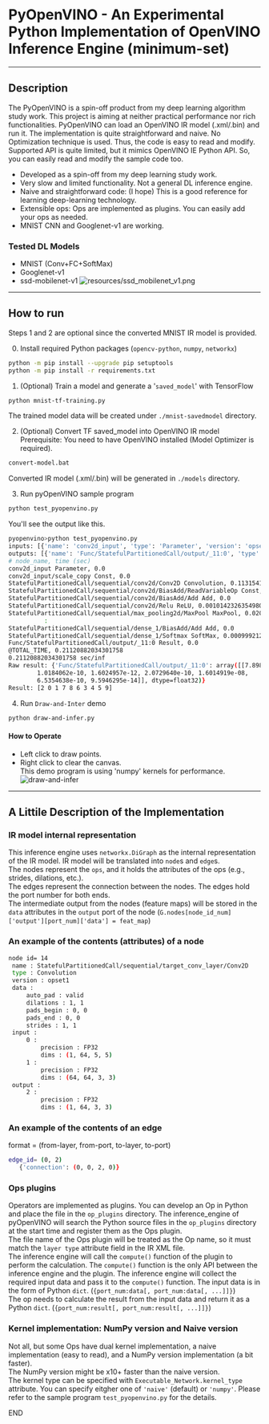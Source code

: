 # PyOpenVINO - An Experimental Python Implementation of OpenVINO Inference Engine (minimum-set)
----------------------------

## Description
The PyOpenVINO is a spin-off product from my deep learning algorithm study work. This project is aiming at neither practical performance nor rich functionalities.
PyOpenVINO can load an OpenVINO IR model (.xml/.bin) and run it.
The implementation is quite straightforward and naive. No Optimization technique is used. Thus, the code is easy to read and modify.
Supported API is quite limited, but it mimics OpenVINO IE Python API. So, you can easily read and modify the sample code too.  
- Developed as a spin-off from my deep learning study work.  
- Very slow and limited functionality. Not a general DL inference engine.
- Naive and straightforward code: (I hope) This is a good reference for learning deep-learning technology.  
- Extensible ops: Ops are implemented as plugins. You can easily add your ops as needed.  
- MNIST CNN and Googlenet-v1 are working.  

### Tested DL Models  
- MNIST (Conv+FC+SoftMax)
- Googlenet-v1
- ssd-mobilenet-v1
![resources/ssd_mobilenet_v1.png](resources/ssd_mobilenet_v1.png)

------------------------

## How to run

Steps 1 and 2 are optional since the converted MNIST IR model is provided.  

0. Install required Python packages (`opencv-python`, `numpy`, `networkx`)
```sh
python -m pip install --upgrade pip setuptools
python -m pip install -r requirements.txt
```

1. (Optional) Train a model and generate a '`saved_model`' with TensorFlow  
```sh
python mnist-tf-training.py
```
The trained model data will be created under `./mnist-savedmodel` directory.

2. (Optional) Convert TF saved_model into OpenVINO IR model  
Prerequisite: You need to have OpenVINO installed (Model Optimizer is required).  
```sh
convert-model.bat
```
Converted IR model (.xml/.bin) will be generated in `./models` directory.  

3. Run pyOpenVINO sample program
```sh
python test_pyopenvino.py
```
You'll see the output like this.  
```sh
pyopenvino>python test_pyopenvino.py
inputs: [{'name': 'conv2d_input', 'type': 'Parameter', 'version': 'opset1', 'data': {'element_type': 'f32', 'shape': (1, 1, 28, 28)}, 'output': {0: {'precision': 'FP32', 'dims': (1, 1, 28, 28)}}}]
outputs: [{'name': 'Func/StatefulPartitionedCall/output/_11:0', 'type': 'Result', 'version': 'opset1', 'input': {0: {'precision': 'FP32', 'dims': (1, 10)}}}]
# node_name, time (sec)
conv2d_input Parameter, 0.0
conv2d_input/scale_copy Const, 0.0
StatefulPartitionedCall/sequential/conv2d/Conv2D Convolution, 0.11315417289733887
StatefulPartitionedCall/sequential/conv2d/BiasAdd/ReadVariableOp Const, 0.0
StatefulPartitionedCall/sequential/conv2d/BiasAdd/Add Add, 0.0
StatefulPartitionedCall/sequential/conv2d/Relu ReLU, 0.0010142326354980469
StatefulPartitionedCall/sequential/max_pooling2d/MaxPool MaxPool, 0.020931482315063477
          :
StatefulPartitionedCall/sequential/dense_1/BiasAdd/Add Add, 0.0
StatefulPartitionedCall/sequential/dense_1/Softmax SoftMax, 0.0009992122650146484
Func/StatefulPartitionedCall/output/_11:0 Result, 0.0
@TOTAL_TIME, 0.21120882034301758
0.21120882034301758 sec/inf
Raw result: {'Func/StatefulPartitionedCall/output/_11:0': array([[7.8985136e-07, 2.0382247e-08, 9.9999917e-01, 1.0367385e-10,
        1.0184062e-10, 1.6024957e-12, 2.0729640e-10, 1.6014919e-08,
        6.5354638e-10, 9.5946295e-14]], dtype=float32)}
Result: [2 0 1 7 8 6 3 4 5 9]
```

4. Run `Draw-and-Inter` demo  
```sh
python draw-and-infer.py
```
#### How to Operate  
- Left click to draw points.  
- Right click to clear the canvas.  
This demo program is using 'numpy' kernels for performance.  
![draw-and-infer](resources/draw_and_infer.png)
----------------------------------
## A Littile Description of the Implementation  

### IR model internal representation
This inference engine uses `networkx.DiGraph` as the internal representation of the IR model.
IR model will be translated into `node`s and `edge`s.  
The nodes represent the `ops`, and it holds the attributes of the ops (e.g., strides, dilations, etc.).  
The edges represent the connection between the nodes. The edges hold the port number for both ends.  
The intermediate output from the nodes (feature maps) will be stored in the `data` attributes in the `output` port of the node (`G.nodes[node_id_num]['output'][port_num]['data'] = feat_map`)  

### An example of the contents (attributes) of a node  
```sh
node id= 14
 name : StatefulPartitionedCall/sequential/target_conv_layer/Conv2D
 type : Convolution
 version : opset1
 data :
     auto_pad : valid
     dilations : 1, 1
     pads_begin : 0, 0
     pads_end : 0, 0
     strides : 1, 1
 input :
     0 :
         precision : FP32
         dims : (1, 64, 5, 5)
     1 :
         precision : FP32
         dims : (64, 64, 3, 3)
 output :
     2 :
         precision : FP32
         dims : (1, 64, 3, 3)
```

### An example of the contents of an edge  
format = (from-layer, from-port, to-layer, to-port)
```sh
edge_id= (0, 2)
   {'connection': (0, 0, 2, 0)}
```

### Ops plugins
Operators are implemented as plugins. You can develop an Op in Python and place the file in the `op_plugins` directory. The inference_engine of pyOpenVINO will search the Python source files in the `op_plugins` directory at the start time and register them as the Ops plugin.  
The file name of the Ops plugin will be treated as the Op name, so it must match the `layer type` attribute field in the IR XML file.  
The inference engine will call the `compute()` function of the plugin to perform the calculation.  The `compute()` function is the only API between the inference engine and the plugin. The inference engine will collect the required input data and pass it to the `compute()` function. The input data is in the form of Python `dict`. (`{port_num:data[, port_num:data[, ...]]}`)  
The op needs to calculate the result from the input data and return it as a Python `dict`. (`{port_num:result[, port_num:result[, ...]]}`)  

### Kernel implementation: NumPy version and Naive version  
Not all, but some Ops have dual kernel implementation, a naive implementation (easy to read), and a NumPy version implementation (a bit faster).  
The NumPy version might be x10+ faster than the naive version.  
The kernel type can be specified with `Executable_Network.kernel_type` attribute. You can specify eitgher one of `'naive'` (default) or `'numpy'`. Please refer to the sample program `test_pyopenvino.py` for the details.  

END

